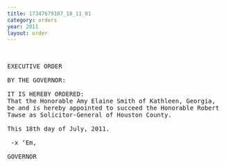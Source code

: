```yaml
---
title: 17347679107_18_11_01
category: orders
year: 2011
layout: order
---
```


<pre> 

EXECUTIVE ORDER

BY THE GOVERNOR:

IT IS HEREBY ORDERED:
That the Honorable Amy Elaine Smith of Kathleen, Georgia,
be and is hereby appointed to succeed the Honorable Robert
Tawse as Solicitor-General of Houston County.

This 18th day of July, 2011.

 -x ‘Em,

GOVERNOR

</pre>
